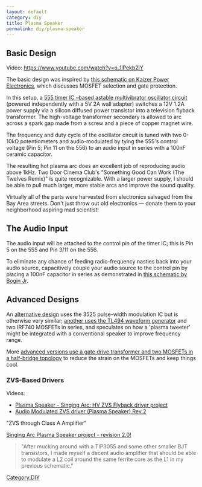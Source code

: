 ```yaml
---
layout: default
category: diy
title: Plasma Speaker
permalink: diy/plasma-speaker
---
```


Basic Design
------------

Video: <https://www.youtube.com/watch?v=o_1lPekb2lY>

The basic design was inspired by [this schematic on Kaizer Power Electronics](http://kaizerpowerelectronics.dk/high-voltage/555-audio-modulated-flyback/), which discusses MOSFET selection and gate protection.

In this setup, a [555 timer IC –based astable multivibrator oscillator circuit](/555_and_556_Timer_ICs "wikilink") (powered independently with a 5V 2A wall adapter) switches a 12V 1.2A power supply via a silicon diffused power transistor into a television flyback transformer. The high-voltage transformer secondary is allowed to arc across a spark gap made from a screw and a piece of copper magnet wire.

The frequency and duty cycle of the oscillator circuit is tuned with two 0-10kΩ potentiometers and audio-modulated by tying the 555's control voltage (Pin 5; Pin 11 on the 556) to an audio input in series with a 100nF ceramic capacitor.

The resulting hot plasma arc does an excellent job of reproducing audio above 1kHz. Two Door Cinema Club's "Something Good Can Work (The Twelves Remix)" is quite recognizable. With a larger power supply, I should be able to pull much larger, more stable arcs and improve the sound quality.

Virtually all of the parts were harvested from electronics salvaged from the Bay Area streets. Don't just throw out old electronics — donate them to your neighborhood aspiring mad scientist!

The Audio Input
---------------

The audio input will be attached to the control pin of the timer IC; this is Pin 5 on the 555 and Pin 3/11 on the 556.

To eliminate any chance of feeding radio-frequency nasties back into your audio source, capacitively couple your audio source to the control pin by placing a 100nF capacitor in series as demonstrated in [this schematic by Bogin Jr](http://boginjr.com/electronics/hv/flyback-driver-2/).

Advanced Designs
----------------

An [alternative design](http://adammunich.com/plasma-speaker-1/) uses the 3525 pulse-width modulation IC but is otherwise very similar; [another uses the TL494 waveform generator](http://jordancolburn.com/2011/05/17/plasma-speaker/) and two IRF740 MOSFETs in series, and speculates on how a 'plasma tweeter' might be integrated with a conventional speaker to improve frequency range.

More [advanced versions use a gate drive transformer and two MOSFETs in a half-bridge topology](http://adammunich.com/plasma-speaker-2/) to reduce the strain on the MOSFETs and keep things cool.

### ZVS-Based Drivers

Videos:

-   [Plasma Speaker - Singing Arc: HV ZVS Flyback driver project](https://www.youtube.com/watch?v=_9ml_Fd8uIY)
-   [Audio Modulated ZVS driver (Plasma Speaker) Rev 2](https://www.youtube.com/watch?v=fmAAndVCYMk)

"ZVS through Class A Amplifier"

[Singing Arc Plasma Speaker project - revision 2.0!](http://www.instructables.com/id/Singing-Arc-Plasma-Speaker-project-revision-20/?ALLSTEPS)

> "After mucking around with a TIP3055 and some other smaller BJT transistors, I made myself a decent audio amplifier that should be able to modulate a L2 coil around the same ferrite core as the L1 in my previous schematic."

[Category:DIY](/Category:DIY "wikilink")
